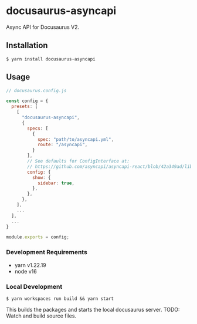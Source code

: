 # docusaurus-asyncapi

Async API for Docusaurus V2.

## Installation

```
$ yarn install docusaurus-asyncapi
```

## Usage

```js
// docusaurus.config.js

const config = {
  presets: [
    [
      "docusaurus-asyncapi",
      {
        specs: [
          {
            spec: "path/to/asyncapi.yml",
            route: "/asyncapi",
          }
        ],
        // See defaults for ConfigInterface at:
        // https://github.com/asyncapi/asyncapi-react/blob/42a349ad/library/src/config/default.ts#L7
        config: {
          show: {
            sidebar: true,
          },
        },
      },
    ],
    ...
  ],
  ...
}

module.exports = config;
```

### Development Requirements

- yarn v1.22.19
- node v16

### Local Development

```
$ yarn workspaces run build && yarn start
```

This builds the packages and starts the local docusaurus server.
TODO: Watch and build source files.
